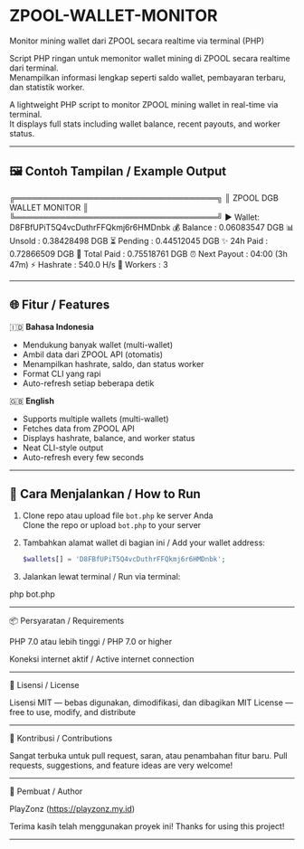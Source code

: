 # ZPOOL-WALLET-MONITOR
Monitor mining wallet dari ZPOOL secara realtime via terminal (PHP)



Script PHP ringan untuk memonitor wallet mining di ZPOOL secara realtime dari terminal.  
Menampilkan informasi lengkap seperti saldo wallet, pembayaran terbaru, dan statistik worker.

A lightweight PHP script to monitor ZPOOL mining wallet in real-time via terminal.  
It displays full stats including wallet balance, recent payouts, and worker status.

---

## 🖼️ Contoh Tampilan / Example Output

╔════════════════════════════════════╗ ║      ZPOOL DGB WALLET MONITOR     ║ ╚════════════════════════════════════╝ ▶ Wallet: D8FBfUPiT5Q4vcDuthrFFQkmj6r6HMDnbk 💰 Balance     : 0.06083547 DGB 📊 Unsold      : 0.38428498 DGB ⏳ Pending     : 0.44512045 DGB ✨ 24h Paid    : 0.72866509 DGB 💎 Total Paid  : 0.75518761 DGB ⏰ Next Payout : 04:00 (3h 47m) ⚡ Hashrate    : 540.0 H/s 👥 Workers     : 3

---

## 🌐 Fitur / Features

🇮🇩 **Bahasa Indonesia**
- Mendukung banyak wallet (multi-wallet)
- Ambil data dari ZPOOL API (otomatis)
- Menampilkan hashrate, saldo, dan status worker
- Format CLI yang rapi
- Auto-refresh setiap beberapa detik

🇬🇧 **English**
- Supports multiple wallets (multi-wallet)
- Fetches data from ZPOOL API
- Displays hashrate, balance, and worker status
- Neat CLI-style output
- Auto-refresh every few seconds

---

## 🚀 Cara Menjalankan / How to Run

1. Clone repo atau upload file `bot.php` ke server Anda  
   Clone the repo or upload `bot.php` to your server

2. Tambahkan alamat wallet di bagian ini / Add your wallet address:
   ```php
   $wallets[] = 'D8FBfUPiT5Q4vcDuthrFFQkmj6r6HMDnbk';

3. Jalankan lewat terminal / Run via terminal:

php bot.php




---

📦 Persyaratan / Requirements

PHP 7.0 atau lebih tinggi / PHP 7.0 or higher

Koneksi internet aktif / Active internet connection



---

📄 Lisensi / License

Lisensi MIT — bebas digunakan, dimodifikasi, dan dibagikan
MIT License — free to use, modify, and distribute


---

🤝 Kontribusi / Contributions

Sangat terbuka untuk pull request, saran, atau penambahan fitur baru.
Pull requests, suggestions, and feature ideas are very welcome!


---

👤 Pembuat / Author

PlayZonz (https://playzonz.my.id)

Terima kasih telah menggunakan proyek ini!
Thanks for using this project!

---
